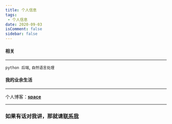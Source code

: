 ```yaml
---
title: 个人信息
tags:
 - 个人信息
date: 2020-09-03
isComment: false
sidebar: false
---
```


#### 相关

***
 
`python 后端`, `自然语言处理`

#### 我的业余生活

***

个人博客：[**space**](http://smartmark.gitlab.io) 

***

### 如果有话对我讲，那就请[联系我]()
